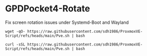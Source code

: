# GPDPocket4-Rotate
Fix screen rotation issues under Systemd-Boot and Wayland
```
wget -qO- https://raw.githubusercontent.com/sdh1986/ProxmoxVE-Script/refs/heads/main/Pve.sh | bash
```
```
curl -sSL https://raw.githubusercontent.com/sdh1986/ProxmoxVE-Script/refs/heads/main/Pve.sh | bash
```
